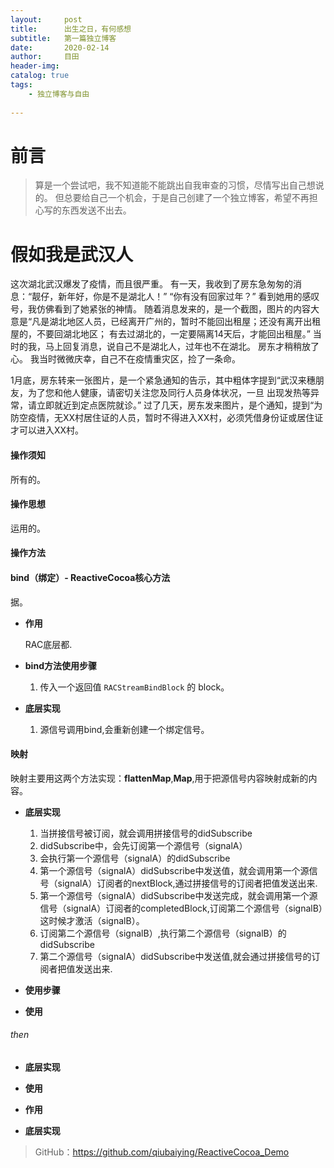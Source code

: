 ```yaml
---
layout:     post
title:      出生之日，有何感想
subtitle:   第一篇独立博客
date:       2020-02-14
author:     目田
header-img: 
catalog: true
tags:
    - 独立博客与自由
    
---
```

# 前言

>算是一个尝试吧，我不知道能不能跳出自我审查的习惯，尽情写出自己想说的。
但总要给自己一个机会，于是自己创建了一个独立博客，希望不再担心写的东西发送不出去。

# 假如我是武汉人
这次湖北武汉爆发了疫情，而且很严重。
有一天，我收到了房东急匆匆的消息：“靓仔，新年好，你是不是湖北人！” “你有没有回家过年？”
看到她用的感叹号，我仿佛看到了她紧张的神情。
随着消息发来的，是一个截图，图片的内容大意是“凡是湖北地区人员，已经离开广州的，暂时不能回出租屋；还没有离开出租屋的，不要回湖北地区；
有去过湖北的，一定要隔离14天后，才能回出租屋。”
当时的我，马上回复消息，说自己不是湖北人，过年也不在湖北。
房东才稍稍放了心。
我当时微微庆幸，自己不在疫情重灾区，捡了一条命。

1月底，房东转来一张图片，是一个紧急通知的告示，其中粗体字提到“武汉来穗朋友，为了您和他人健康，请密切关注您及同行人员身体状况，一旦
出现发热等异常，请立即就近到定点医院就诊。”
过了几天，房东发来图片，是个通知，提到“为防空疫情，无XX村居住证的人员，暂时不得进入XX村，必须凭借身份证或居住证才可以进入XX村。


#### 操作须知

所有的。
#### 操作思想

运用的。



#### 操作方法

#### **bind**（绑定）- ReactiveCocoa核心方法

据。

- **作用**

	RAC底层都.
- **bind方法使用步骤**
     1. 传入一个返回值 `RACStreamBindBlock` 的 block。
     
	


- **底层实现**
     1. 源信号调用bind,会重新创建一个绑定信号。
     

#### 映射

映射主要用这两个方法实现：**flattenMap**,**Map**,用于把源信号内容映射成新的内容。




- **底层实现**
     1. 当拼接信号被订阅，就会调用拼接信号的didSubscribe
     2. didSubscribe中，会先订阅第一个源信号（signalA）
     3. 会执行第一个源信号（signalA）的didSubscribe
     4. 第一个源信号（signalA）didSubscribe中发送值，就会调用第一个源信号（signalA）订阅者的nextBlock,通过拼接信号的订阅者把值发送出来.
     5. 第一个源信号（signalA）didSubscribe中发送完成，就会调用第一个源信号（signalA）订阅者的completedBlock,订阅第二个源信号（signalB）这时候才激活（signalB）。
     6. 订阅第二个源信号（signalB）,执行第二个源信号（signalB）的didSubscribe
     7. 第二个源信号（signalA）didSubscribe中发送值,就会通过拼接信号的订阅者把值发送出来.
- **使用步骤**

- **使用**

######  then

- **底层实现**
	

	
- **使用**


- **作用** 
	
	
- **底层实现**


>GitHub：<https://github.com/qiubaiying/ReactiveCocoa_Demo>
